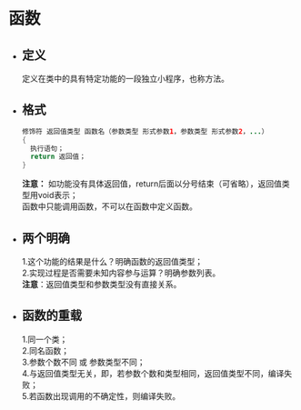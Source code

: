 # 函数
* ## 定义 ##
  定义在类中的具有特定功能的一段独立小程序，也称方法。

* ## 格式 ##
  ```java
  修饰符 返回值类型 函数名（参数类型 形式参数1，参数类型 形式参数2，...） 
  {
	执行语句；
	return 返回值；
  }
  ```
  **注意：**
  如功能没有具体返回值，return后面以分号结束（可省略），返回值类型用void表示；  
  函数中只能调用函数，不可以在函数中定义函数。

* ## 两个明确 ##
  1.这个功能的结果是什么？明确函数的返回值类型；  
  2.实现过程是否需要未知内容参与运算？明确参数列表。  
  **注意**：返回值类型和参数类型没有直接关系。


* ## 函数的重载 ##
  1.同一个类；  
  2.同名函数；  
  3.参数个数不同 或 参数类型不同；  
  4.与返回值类型无关，即，若参数个数和类型相同，返回值类型不同，编译失败；  
  5.若函数出现调用的不确定性，则编译失败。
